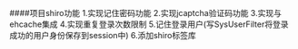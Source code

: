 ####项目shiro功能
    1.实现记住密码功能
    2.实现jcaptcha验证码功能
    3.实现与ehcache集成
    4.实现重复登录次数限制
    5.记住登录用户(写SysUserFilter将登录成功的用户身份保存到session中)
    6.添加shiro标签库
    